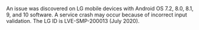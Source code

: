 An issue was discovered on LG mobile devices with Android OS 7.2, 8.0, 8.1, 9, and 10 software. A service crash may occur because of incorrect input validation. The LG ID is LVE-SMP-200013 (July 2020).